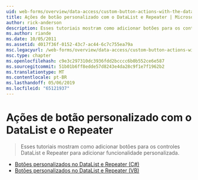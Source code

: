 ```yaml
---
uid: web-forms/overview/data-access/custom-button-actions-with-the-datalist-and-repeater/index
title: Ações de botão personalizado com o DataList e Repeater | Microsoft Docs
author: rick-anderson
description: Esses tutoriais mostram como adicionar botões para os controles DataList e Repeater para adicionar funcionalidade personalizada.
ms.author: riande
ms.date: 10/05/2011
ms.assetid: d017f36f-0152-43c7-ac44-6c7c755ea79a
msc.legacyurl: /web-forms/overview/data-access/custom-button-actions-with-the-datalist-and-repeater
msc.type: chapter
ms.openlocfilehash: c9e3c297310dc3936fdd2bcccc6b0b552ce6e587
ms.sourcegitcommit: 51b01b6ff8edde57d8243e4da28c9f1e7f1962b2
ms.translationtype: MT
ms.contentlocale: pt-BR
ms.lasthandoff: 05/06/2019
ms.locfileid: "65121937"
---
```

# <a name="custom-button-actions-with-the-datalist-and-repeater"></a>Ações de botão personalizado com o DataList e o Repeater

> Esses tutoriais mostram como adicionar botões para os controles DataList e Repeater para adicionar funcionalidade personalizada.

- [Botões personalizados no DataList e Repeater (C#)](custom-buttons-in-the-datalist-and-repeater-cs.md)
- [Botões personalizados no DataList e Repeater (VB)](custom-buttons-in-the-datalist-and-repeater-vb.md)
